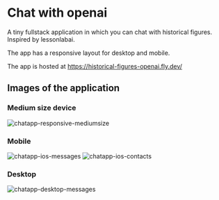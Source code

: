 # Chat with openai

A tiny fullstack application in which you can chat with historical figures. Inspired by lessonlabai.

The app has a responsive layout for desktop and mobile.

The app is hosted at https://historical-figures-openai.fly.dev/

## Images of the application

### Medium size device

![chatapp-responsive-mediumsize](https://github.com/user-attachments/assets/bc18822a-9133-4fe7-8f5b-7ca94b833979)

### Mobile

![chatapp-ios-messages](https://github.com/user-attachments/assets/e613203a-b638-410e-b419-66ff44ce7357)
![chatapp-ios-contacts](https://github.com/user-attachments/assets/50f52485-4948-42d9-b165-61ad80becdaa)

### Desktop

![chatapp-desktop-messages](https://github.com/user-attachments/assets/c33fc897-4f57-411d-a28f-f80151c1cfe6)
